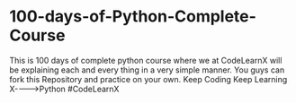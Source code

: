 # 100-days-of-Python-Complete-Course
This is 100 days of complete python course where we at CodeLearnX will be explaining each and every thing in a very simple manner.
You guys can fork this Repository and practice on your own.
Keep Coding Keep Learning X---->Python
#CodeLearnX
